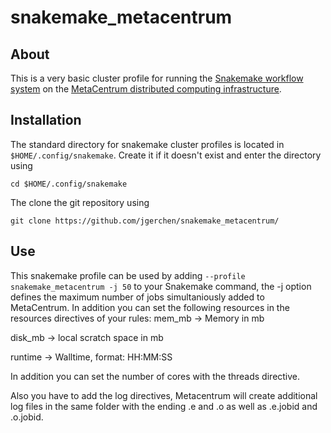# snakemake_metacentrum
## About
This is a very basic cluster profile for running the [Snakemake workflow system](https://snakemake.readthedocs.io/en/stable/) on the [MetaCentrum distributed computing infrastructure](https://metavo.metacentrum.cz/en/index.html).

## Installation
The standard directory for snakemake cluster profiles is located in `$HOME/.config/snakemake`. Create it if it doesn't exist and enter the directory using

```cd $HOME/.config/snakemake```

The clone the git repository using

```git clone https://github.com/jgerchen/snakemake_metacentrum/```

## Use
This snakemake profile can be used by adding 
```--profile snakemake_metacentrum -j 50```
to your Snakemake command, the -j option defines the maximum number of jobs simultaniously added to MetaCentrum. In addition you can set the following resources in the resources directives of your rules:
mem_mb -> Memory in mb

disk_mb -> local scratch space in mb

runtime -> Walltime, format: HH:MM:SS

In addition you can set the number of cores with the threads directive.

Also you have to add the log directives, Metacentrum will create additional log files in the same folder with the ending .e and .o as well as .e.jobid and .o.jobid.
